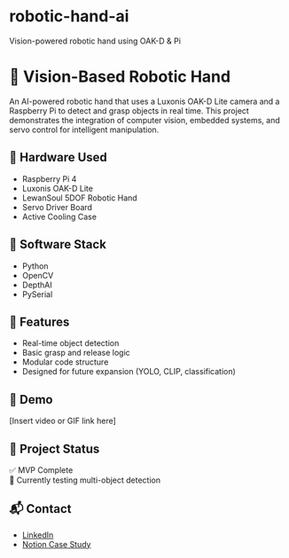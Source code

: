 # robotic-hand-ai
Vision-powered robotic hand using OAK-D &amp; Pi

# 🤖 Vision-Based Robotic Hand

An AI-powered robotic hand that uses a Luxonis OAK-D Lite camera and a Raspberry Pi to detect and grasp objects in real time. This project demonstrates the integration of computer vision, embedded systems, and servo control for intelligent manipulation.

## 🔧 Hardware Used
- Raspberry Pi 4
- Luxonis OAK-D Lite
- LewanSoul 5DOF Robotic Hand
- Servo Driver Board
- Active Cooling Case

## 🧠 Software Stack
- Python
- OpenCV
- DepthAI
- PySerial

## 🧩 Features
- Real-time object detection
- Basic grasp and release logic
- Modular code structure
- Designed for future expansion (YOLO, CLIP, classification)

## 📸 Demo
[Insert video or GIF link here]

## 📁 Project Status
✅ MVP Complete  
🧪 Currently testing multi-object detection

## 📬 Contact
- [LinkedIn](your-link)
- [Notion Case Study](your-notion-link)

